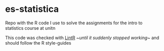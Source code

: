 # es-statistica
Repo with the R code I use to solve the assignments for the intro to statistics course at unitn

This code was checked with [LintR](https://github.com/jimhester/lintr) _~until it suddenly stopped working~_ and should follow the R style-guides
